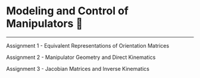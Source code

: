 # Modeling and Control of Manipulators 🦾
-----------------
Assignment 1 - Equivalent Representations of Orientation Matrices

Assignment 2 - Manipulator Geometry and Direct Kinematics

Assignment 3 - Jacobian Matrices and Inverse Kinematics
